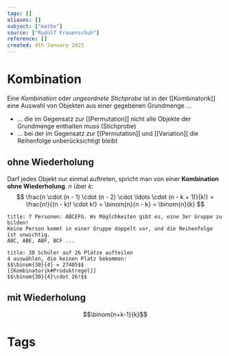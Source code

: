 ```yaml
---
tags: []
aliases: []
subject: ["mathe"]
source: ["Rudolf Frauenschuh"]
reference: []
created: 4th January 2023
---
```


# Kombination
Eine *Kombination* oder *ungeordnete Stichprobe* ist in der [[Kombinatorik]] eine Auswahl von Objekten aus einer gegebenen Grundmenge …
- … die im Gegensatz zur [[Permutation]] nicht alle Objekte der Grundmenge enthalten muss (Stichprobe)
- … bei der im Gegensatz zur [[Permutation]] und [[Variation]] die Reihenfolge unberücksichtigt bleibt
## ohne Wiederholung
Darf jedes Objekt nur einmal auftreten, spricht man von einer **Kombination ohne Wiederholung**.
$n$ über $k$:
$$
\frac{n \cdot (n - 1) \cdot (n - 2) \cdot \ldots \cdot (n - k + 1)}{k!} = \frac{n!}{(n - k)! \cdot k!} = \binom{n}{n - k} = \binom{n}{k}
$$
```ad-example
title: 7 Personen: ABCEFG. Wv Möglchkeiten gibt es, eine 3er Gruppe zu bilden!
Keine Person kommt in einer Gruppe doppelt vor, und die Reihenfolge ist unwichtig.
ABC, ABE, ABF, BCF ...

```

```ad-example
title: 30 Schüler auf 26 Plätze aufteilen
4 auswählen, die keinen Platz bekommen:
$$\binom{30}{4} = 27405$$
[[Kombinatorik#Produktregel]]
$$\binom{30}{4}\cdot 26!$$
```

## mit Wiederholung
$$\binom{n+k-1}{k}$$

# Tags
